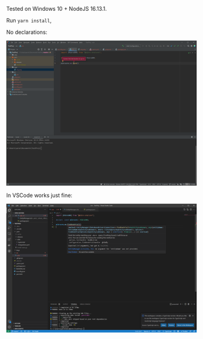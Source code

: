 Tested on Windows 10 + NodeJS 16.13.1.

Run ``yarn install``,

No declarations:

![This is an image](./imgs/img.png)

In VSCode works just fine:

![This is an image](./imgs/img_1.png)
